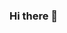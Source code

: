 ### Hi there 👋

<!--
**Dai-7/Dai-7** is a ✨ _special_ ✨ repository because its `README.md` (this file) appears on your GitHub profile.

Here are some ideas to get you started:

- 🔭 I’m currently working on ...![Logotipo 500x500  px-](https://user-images.githubusercontent.com/83840411/124042472-485e3500-d9df-11eb-8ea7-17e9751c5b7a.gif)

- 🌱 I’m currently learning ...
- 👯 I’m looking to collaborate on ...
- 🤔 I’m looking for help with ...
- 💬 Ask me about ...
- 📫 How to reach me: ...
- 😄 Pronouns: ...
- ⚡ Fun fact: ...
-->
